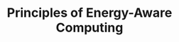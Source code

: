 ---
category: introduction
title: Principles of Energy-Aware Computing
description: Introduction to the most important concepts and principles in the area of energy-aware computing.
questions:
  - Where is energy-aware computing required?
  - Where in a computer is most energy spent?
  - How much money is lost on wasted energy?
  - How can we mitigate wasting energy?
  - What are future developments?
literature:
  - Computer-Architecture-Techniques-For-Power-Efficiency
  - High-Performance-Embedded-Computing
scheduled: 2016-08-15 11:00:00 +2
---